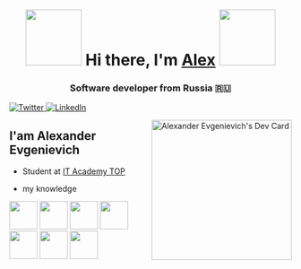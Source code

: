 <h1 align="center">
<img src="https://i.giphy.com/fZEjmflebo9ZKQXpgh/giphy.gif" height="100" />
Hi there, I'm <a href="https://itkory.vercel.app/" target="_blank">Alex</a> 
<img src="https://i.giphy.com/SvF1NQaAsG1kt4VuZ3/giphy.gif" height="100" />
 
</h1>
<h3 align="center">
 Software developer from Russia 🇷🇺 
</h3>
 
<div align="left">
  <a href="https://vk.com/flapi_tapi_ta">
    <img
      src="https://img.shields.io/badge/VK-2CA5E0?style=for-the-badge&logo=VK&logoColor=white"
      alt="Twitter"
    />
  </a>
  <a href="https://t.me/ITKory">
    <img
      src="https://img.shields.io/badge/Telegram-2CA5E0?style=for-the-badge&logo=Telegram&logoColor=white"
      alt="LinkedIn"
    />
  </a>

<a href="https://app.daily.dev/ITKory"><img src="https://api.daily.dev/devcards/c443a42b2de649dba77675c64951ba55.png?r=zy3"  width="250"
      align="right" alt="Alexander Evgenievich's Dev Card"/></a>
</div>

 
 
 



## I'am Alexander Evgenievich

- Student at [IT Academy TOP](https://msk.top-academy.ru/)

- my knowledge
<p > 
   <img src="https://i.giphy.com/IdyAQJVN2kVPNUrojM/giphy.gif"  height="50"/>
   <img src="https://i.giphy.com/ln7z2eWriiQAllfVcn/giphy.gif" height="50" />
   <img src="https://i.giphy.com/eNAsjO55tPbgaor7ma/giphy.gif" height="50" />
   <img src="https://i.giphy.com/PWlsJVm3mhwQhD7imf/giphy.gif" height="50" />
   <img   src="https://mir-s3-cdn-cf.behance.net/project_modules/max_1200/622ca052071761.59034e74abb36.gif" height="50">
   <img src="https://i.giphy.com/PWlsJVm3mhwQhD7imf/giphy.gif" height="50" />
   <img src="https://i.giphy.com/PWlsJVm3mhwQhD7imf/giphy.gif" height="50" />
    
   </p>
 
 
